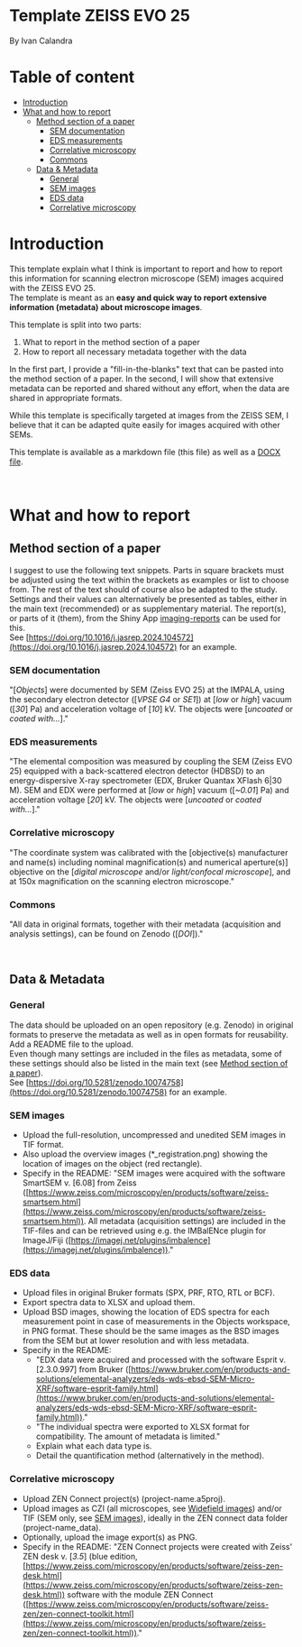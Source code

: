 
<!-- TOC ignore:true -->
# Template ZEISS EVO 25

By Ivan Calandra

<!-- TOC ignore:true -->
# Table of content

<!-- TOC -->

- [Introduction](#introduction)
- [What and how to report](#what-and-how-to-report)
    - [Method section of a paper](#method-section-of-a-paper)
        - [SEM documentation](#sem-documentation)
        - [EDS measurements](#eds-measurements)
        - [Correlative microscopy](#correlative-microscopy)
        - [Commons](#commons)
    - [Data & Metadata](#data--metadata)
        - [General](#general)
        - [SEM images](#sem-images)
        - [EDS data](#eds-data)
        - [Correlative microscopy](#correlative-microscopy)

<!-- /TOC -->



# Introduction

This template explain what I think is important to report and how to report this information for scanning electron microscope (SEM) images acquired with the ZEISS EVO 25.  
The template is meant as an **easy and quick way to report extensive information (metadata) about microscope images**.

This template is split into two parts:

1. What to report in the method section of a paper
2. How to report all necessary metadata together with the data

In the first part, I provide a "fill-in-the-blanks" text that can be pasted into the method section of a paper. In the second, I will show that extensive metadata can be reported and shared without any effort, when the data are shared in appropriate formats.

While this template is specifically targeted at images from the ZEISS SEM, I believe that it can be adapted quite easily for images acquired with other SEMs.

This template is available as a markdown file (this file) as well as a [DOCX file](/Guidelines/ZEISS_EVO25.docx).

  
<br> 

# What and how to report

## Method section of a paper
I suggest to use the following text snippets. Parts in square brackets must be adjusted using the text within the brackets as examples or list to choose from. The rest of the text should of course also be adapted to the study.  
Settings and their values can alternatively be presented as tables, either in the main text (recommended) or as supplementary material. The report(s), or parts of it (them), from the Shiny App [imaging-reports](https://github.com/ivan-paleo/imaging-reports) can be used for this.  
See [https://doi.org/10.1016/j.jasrep.2024.104572](https://doi.org/10.1016/j.jasrep.2024.104572) for an example. 

### SEM documentation
"[*Objects*] were documented by SEM (Zeiss EVO 25) at the IMPALA, using the secondary electron detector ([*VPSE G4* or *SE1*]) at [*low* or *high*] vacuum ([*30*] Pa) and acceleration voltage of [*10*] kV. The objects were [*uncoated* or *coated with...*]."

### EDS measurements
"The elemental composition was measured by coupling the SEM (Zeiss EVO 25) equipped with a back-scattered electron detector (HDBSD) to an energy-dispersive X-ray spectrometer (EDX, Bruker Quantax XFlash 6|30 M). SEM and EDX were performed at [*low* or *high*] vacuum ([*~0.01*] Pa) and acceleration voltage [*20*] kV. The objects were [*uncoated* or *coated with...*]."

### Correlative microscopy
"The coordinate system was calibrated with the [objective(s) manufacturer and name(s) including nominal magnification(s) and numerical aperture(s)] objective on the [*digital microscope* and/or *light/confocal microscope*], and at 150x magnification on the scanning electron microscope."

### Commons
"All data in original formats, together with their metadata (acquisition and analysis settings), can be found on Zenodo ([*DOI*])."


<br>


## Data & Metadata
### General
The data should be uploaded on an open repository (e.g. Zenodo) in original formats to preserve the metadata as well as in open formats for reusability. Add a README file to the upload.  
Even though many settings are included in the files as metadata, some of these settings should also be listed in the main text (see [Method section of a paper](#method-section-of-a-paper)).  
See [https://doi.org/10.5281/zenodo.10074758](https://doi.org/10.5281/zenodo.10074758) for an example.

### SEM images
- Upload the full-resolution, uncompressed and unedited SEM images in TIF format.
- Also upload the overview images (*_registration.png) showing the location of images on the object (red rectangle).
- Specify in the README: "SEM images were acquired with the software SmartSEM v. [6.08] from Zeiss ([https://www.zeiss.com/microscopy/en/products/software/zeiss-smartsem.html](https://www.zeiss.com/microscopy/en/products/software/zeiss-smartsem.html)). All metadata (acquisition settings) are included in the TIF-files and can be retrieved using e.g. the IMBalENce plugin for ImageJ/Fiji ([https://imagej.net/plugins/imbalence](https://imagej.net/plugins/imbalence))."

### EDS data
- Upload files in original Bruker formats (SPX, PRF, RTO, RTL or BCF).
- Export spectra data to XLSX and upload them.
- Upload BSD images, showing the location of EDS spectra for each measurement point in case of measurements in the Objects workspace, in PNG format. These should be the same images as the BSD images from the SEM but at lower resolution and with less metadata.
- Specify in the README:
  - "EDX data were acquired and processed with the software Esprit v. [2.3.0.997] from Bruker ([https://www.bruker.com/en/products-and-solutions/elemental-analyzers/eds-wds-ebsd-SEM-Micro-XRF/software-esprit-family.html](https://www.bruker.com/en/products-and-solutions/elemental-analyzers/eds-wds-ebsd-SEM-Micro-XRF/software-esprit-family.html))."
  - "The individual spectra were exported to XLSX format for compatibility. The amount of metadata is limited."
  - Explain what each data type is.
  - Detail the quantification method (alternatively in the method).

### Correlative microscopy
- Upload ZEN Connect project(s) (project-name.a5proj).
- Upload images as CZI (all microscopes, see [Widefield images](/Guidelines/ZEISS_Optical-microscopes.md#widefield-images)) and/or TIF (SEM only, see [SEM images](#sem-images)), ideally in the ZEN connect data folder (project-name_data).
- Optionally, upload the image export(s) as PNG.
- Specify in the README: "ZEN Connect projects were created with Zeiss' ZEN desk v. [*3.5*] (blue edition, [https://www.zeiss.com/microscopy/en/products/software/zeiss-zen-desk.html](https://www.zeiss.com/microscopy/en/products/software/zeiss-zen-desk.html)) software with the module ZEN Connect ([https://www.zeiss.com/microscopy/en/products/software/zeiss-zen/zen-connect-toolkit.html](https://www.zeiss.com/microscopy/en/products/software/zeiss-zen/zen-connect-toolkit.html))."
